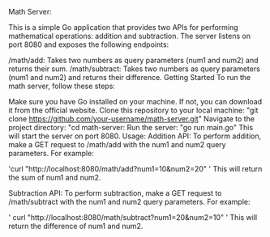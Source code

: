 
Math Server:

This is a simple Go application that provides two APIs for performing mathematical operations: addition and subtraction. The server listens on port 8080 and exposes the following endpoints:

/math/add: Takes two numbers as query parameters (num1 and num2) and returns their sum.
/math/subtract: Takes two numbers as query parameters (num1 and num2) and returns their difference.
Getting Started
To run the math server, follow these steps:

Make sure you have Go installed on your machine. If not, you can download it from the official website.
Clone this repository to your local machine:
"git clone https://github.com/your-username/math-server.git"
Navigate to the project directory:
"cd math-server:
Run the server:
"go run main.go"
This will start the server on port 8080.
Usage:
Addition API:
To perform addition, make a GET request to /math/add with the num1 and num2 query parameters. For example:

'curl "http://localhost:8080/math/add?num1=10&num2=20" '
This will return the sum of num1 and num2.

Subtraction API:
To perform subtraction, make a GET request to /math/subtract with the num1 and num2 query parameters. For example:

' curl "http://localhost:8080/math/subtract?num1=20&num2=10" '
This will return the difference of num1 and num2.

